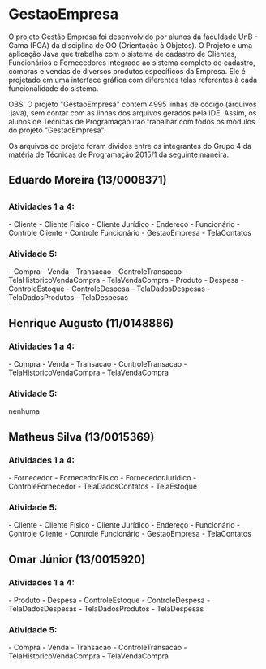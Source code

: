 # GestaoEmpresa

O projeto Gestão Empresa foi desenvolvido por alunos da faculdade UnB - Gama (FGA) da disciplina de OO (Orientação à Objetos).
O Projeto é uma aplicação Java que trabalha com o sistema de cadastro de Clientes, Funcionários e Fornecedores integrado ao sistema
completo de cadastro, compras e vendas de diversos produtos específicos da Empresa. Ele é projetado em uma interface gráfica com
diferentes telas referentes à cada funcionalidade do sistema.

OBS: O projeto "GestaoEmpresa" contém 4995 linhas de código (arquivos .java), sem contar com as linhas dos arquivos gerados pela IDE.
Assim, os alunos de Técnicas de Programação irão trabalhar com todos os módulos do projeto "GestaoEmpresa".

Os arquivos do projeto foram dividos entre os integrantes do Grupo 4 da matéria de Técnicas de Programação 2015/1 da seguinte maneira:

<h2>Eduardo Moreira (13/0008371)<h2>
<h3>Atividades 1 a 4:</h3>  
- Cliente    
- Cliente Físico  
- Cliente Jurídico    
- Endereço  
- Funcionário
- Controle Cliente
- Controle Funcionário
- GestaoEmpresa
- TelaContatos
<h3>Atividade 5:</h3>  
- Compra  
- Venda
- Transacao  
- ControleTransacao
- TelaHistoricoVendaCompra
- TelaVendaCompra
- Produto
- Despesa
- ControleEstoque
- ControleDespesa
- TelaDadosDespesas
- TelaDadosProdutos
- TelaDespesas

<h2>Henrique Augusto (11/0148886)</h2>
<h3>Atividades 1 a 4:</h3>
- Compra
- Venda
- Transacao
- ControleTransacao
- TelaHistoricoVendaCompra
- TelaVendaCompra
<h3>Atividade 5:</h3>  
 nenhuma

<h2>Matheus Silva (13/0015369)</h2>
<h3>Atividades 1 a 4:</h3> 
- Fornecedor  
- FornecedorFisico   
- FornecedorJuridico   
- ControleFornecedor
- TelaDadosContatos
- TelaEstoque     
<h3>Atividade 5:</h3>
- Cliente
- Cliente Físico
- Cliente Jurídico
- Endereço
- Funcionário
- Controle Cliente
- Controle Funcionário
- GestaoEmpresa
- TelaContatos


<h2>Omar Júnior (13/0015920)</h2>
<h3>Atividades 1 a 4:</h3>
- Produto
- Despesa
- ControleEstoque
- ControleDespesa
- TelaDadosDespesas
- TelaDadosProdutos
- TelaDespesas
<h3>Atividade 5:</h3>
- Compra
- Venda
- Transacao
- ControleTransacao
- TelaHistoricoVendaCompra
- TelaVendaCompra
